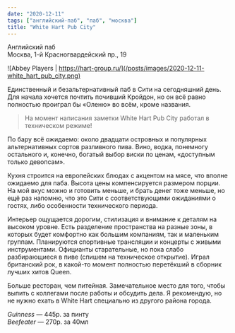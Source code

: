 ```yaml
---
date: "2020-12-11"
tags: ["английский-паб", "паб", "москва"]
title: "White Hart Pub City"
---
```


Английский паб\
Москва, 1-й Красногвардейский пр., 19

![Abbey Players | https://hart-group.ru/](/posts/images/2020-12-11-white_hart_pub_city.png)


Единственный и безальтернативный паб в Сити на сегодняшний день. Для начала хочется почтить почивший Кройдон, но он всё равно полностью проиграл бы «Оленю» во всём, кроме названия.

<!--more-->

> На момент написания заметки White Hart Pub City работал в техническом режиме!

По бару всё ожидаемо: около двадцати островных и популярных альтернативных сортов разливного пива. Вино, водка, понемногу остального и, конечно, богатый выбор виски по ценам, «доступным только девопсам».

Кухня строится на европейских блюдах с акцентом на мясе, что вполне ожидаемо для паба. Высота цены компенсируется размером порции. На мой вкус можно и готовить меньше, и брать денег тоже меньше, но ещё раз напомню, что это Сити с соответствующими ожиданиями о гостях, либо особенности технического периода.

Интерьер ощущается дорогим, стилизация и внимание к деталям на высоком уровне. Есть разделение пространства на разные зоны, в которых будет комфортно как большим компаниям, так и маленьким группам. Планируются спортивные трансляции и концерты с живыми инструментами. Официанты старательные, но пока слабо разбирающиеся в пиве (спишем на техническое открытие). Играл британский рок, в какой-то момент полностью перетёкший в сборник лучших хитов Queen.

Больше ресторан, чем питейная. Замечательное место для того, чтобы выпить с коллегами после работы и обсудить дела. Я рекомендую, но не нужно ехать в White Hart специально из другого района города.



_Guinness_ — 445р. за пинту\
_Beefeater_ — 270р. за 40мл